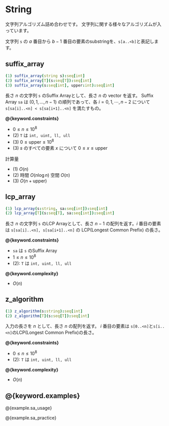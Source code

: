 # String

文字列アルゴリズム詰め合わせです。
文字列に関する様々なアルゴリズムが入っています。

文字列 `s` の $a$ 番目から $b - 1$ 番目の要素のsubstringを、`s[a..<b]`と表記します。

## suffix_array

```nim
(1) suffix_array(string s):seq[int]
(2) suffix_array[T](s:seq[T]):seq[int]
(3) suffix_array(s:seq[int], upper:int):seq[int]
```

長さ $n$ の文字列 `s` のSuffix Arrayとして、長さ $n$ の vector を返す。
Suffix Array `sa` は $(0, 1, \dots, n - 1)$ の順列であって、各 $i = 0,1, \cdots ,n-2$ について `s[sa[i]..<n] < s[sa[i+1]..<n]` を満たすもの。

**@{keyword.constraints}**

- $0 \leq n \leq 10^8$
- (2) `T` は `int, uint, ll, ull`
- (3) $0 \leq \mathrm{upper} \leq 10^8$
- (3) $s$ のすべての要素 $x$ について $0 \leq x \leq \mathrm{upper}$

計算量

- (1) $O(n)$
- (2) 時間 $O(n \log n)$ 空間 $O(n)$
- (3) $O(n + \mathrm{upper})$

## lcp_array

```nim
(1) lcp_array(s:string, sa:seq[int]):seq[int]
(2) lcp_array[T](s:seq[T], sa:seq[int]):seq[int]
```

長さ $n$ の文字列 `s` のLCP Arrayとして、長さ $n-1$ の配列を返す。$i$ 番目の要素は `s[sa[i]..<n], s[sa[i+1]..<n]` の LCP(Longest Common Prefix) の長さ。

**@{keyword.constraints}**

- `sa` は `s` のSuffix Array
- $1 \leq n \leq 10^8$
- (2): `T` は `int, uint, ll, ull`

**@{keyword.complexity}**

- $O(n)$

## z_algorithm

```nim
(1) z_algorithm(s:string):seq[int]
(2) z_algorithm[T](s:seq[T]):seq[int]
```

入力の長さを $n$ として、長さ $n$ の配列を返す。
$i$ 番目の要素は `s[0..<n]`と`s[i..<n]`のLCP(Longest Common Prefix)の長さ。

**@{keyword.constraints}**

- $0 \leq n \leq 10^8$
- (2): `T` は `int, uint, ll, ull`

**@{keyword.complexity}**

- $O(n)$

## @{keyword.examples}

@{example.sa_usage}

@{example.sa_practice}
